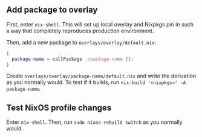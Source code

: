 ## Add package to overlay

First, enter `nix-shell`. This will set up local overlay and Nixpkgs pin in
such a way that completely reproduces production environment.

Then, add a new package to `overlays/overlay/default.nix`:

```nix
{
  package-name = callPackage ./package-name {};
}
```

Create `overlays/overlay/package-name/default.nix` and write the derivation as
you normally would. To test if it builds, run `nix-build '<nixpkgs>' -A package-name`.

## Test NixOS profile changes

Enter `nix-shell`. Then, run `sudo nixos-rebuild switch` as you normally would.
